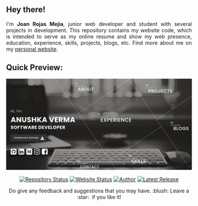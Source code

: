 ## Hey there!

<p align="justify">I'm <strong>Joan Rojas Mejia</strong>, junior web developer and student with several projects in development. This repository contains my website code, which is intended to serve as my online resume and show my web presence, education, experience, skills, projects, blogs, etc. Find more about me on my  <a href="https://joanrojasmejia.github.io/Portfolio_website/" target="_blank" >personal website</a>.</p>

## Quick Preview:
![Anushka Verma Portfolio Website](https://raw.githubusercontent.com/verma-anushka/anushkaverma/master/images/screenshot.jpeg)

<div align="center">
  
[![Repository Status](https://img.shields.io/badge/Repository%20Status-Maintained-0b6e4f)](https://joanrojasmejia.github.io/Portfolio_website/)
[![Website Status](https://img.shields.io/badge/Website%20Status-Online-00a676)](https://joanrojasmejia.github.io/Portfolio_website/)
[![Author](https://img.shields.io/badge/Author-Joan%20Rojas-3d348b)](https://joanrojasmejia.github.io/Portfolio_website/)
[![Latest Release](https://img.shields.io/badge/Latest%20Release-7%20July%2C%202021-648de5)](https://joanrojasmejia.github.io/Portfolio_website/)

</div>

<p align="center">Do give any feedback and suggestions that you may have. :blush: Leave a :star: &nbsp;if you like it!</p>
